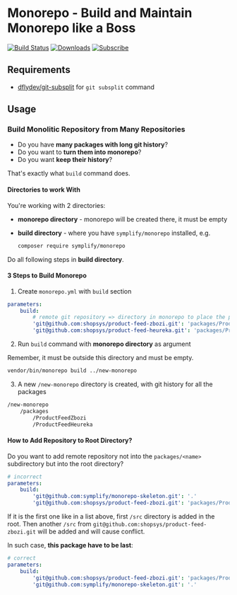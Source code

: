 # Monorepo - Build and Maintain Monorepo like a Boss

[![Build Status](https://img.shields.io/travis/Symplify/Monorepo/master.svg?style=flat-square)](https://travis-ci.org/Symplify/Monorepo)
[![Downloads](https://img.shields.io/packagist/dt/symplify/monorepo.svg?style=flat-square)](https://packagist.org/packages/symplify/monorepo)
[![Subscribe](https://img.shields.io/badge/subscribe-to--releases-green.svg?style=flat-square)](https://libraries.io/packagist/symplify%2Fmonorepo)

## Requirements

- [dflydev/git-subsplit](https://github.com/dflydev/git-subsplit) for `git subsplit` command

## Usage

### Build Monolitic Repository from Many Repositories

- Do you have **many packages with long git history**?
- Do you want to **turn them into monorepo**?
- Do you want **keep their history**?

That's exactly what `build` command does.

#### Directories to work With

You're working with 2 directories:

- **monorepo directory** - monorepo will be created there, it must be empty
- **build directory** - where you have `symplify/monorepo` installed, e.g.

    ```bash
    composer require symplify/monorepo
    ```

Do all following steps in **build directory**.

#### 3 Steps to Build Monorepo

1. Create `monorepo.yml` with `build` section

```yml
parameters:
    build:
        # remote git repository => directory in monorepo to place the package to
        'git@github.com:shopsys/product-feed-zbozi.git': 'packages/ProductFeedZbozi'
        'git@github.com:shopsys/product-feed-heureka.git': 'packages/ProductFeedHeureka'
```

2. Run `build` command with **monorepo directory** as argument

Remember, it must be outside this directory and must be empty.

```bash
vendor/bin/monorepo build ../new-monorepo
```

3. A new `/new-monorepo` directory is created, with git history for all the packages

```bash
/new-monorepo
    /packages
        /ProductFeedZbozi
        /ProductFeedHeureka
```

#### How to Add Repository to Root Directory?

Do you want to add remote repository not into the `packages/<name>` subdirectory but into the root directory?

```yml
# incorrect
parameters:
    build:
        'git@github.com:symplify/monorepo-skeleton.git': '.'
        'git@github.com:shopsys/product-feed-zbozi.git': 'packages/ProductFeedZbozi'
```

If it is the first one like in a list above, first `/src` directory is added in the root. Then another `/src` from `git@github.com:shopsys/product-feed-zbozi.git` will be added and will cause conflict.

In such case, **this package have to be last**:

```yml
# correct
parameters:
    build:
        'git@github.com:shopsys/product-feed-zbozi.git': 'packages/ProductFeedZbozi'
        'git@github.com:symplify/monorepo-skeleton.git': '.'
```
